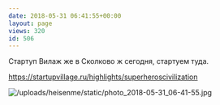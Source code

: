 ```yaml
---
date: 2018-05-31 06:41:55+00:00
layout: page
views: 320
id: 506
---
```


Стартуп Вилаж же в Сколково ж сегодня, стартуем туда.

https://startupvillage.ru/highlights/superheroscivilization



![/uploads/heisenme/static/photo_2018-05-31_06-41-55.jpg](/uploads/heisenme/static/photo_2018-05-31_06-41-55.jpg)
